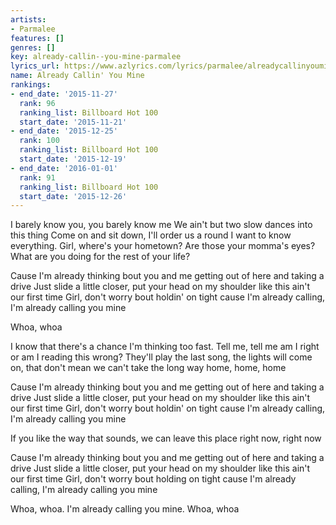 ```yaml
---
artists:
- Parmalee
features: []
genres: []
key: already-callin--you-mine-parmalee
lyrics_url: https://www.azlyrics.com/lyrics/parmalee/alreadycallinyoumine.html
name: Already Callin' You Mine
rankings:
- end_date: '2015-11-27'
  rank: 96
  ranking_list: Billboard Hot 100
  start_date: '2015-11-21'
- end_date: '2015-12-25'
  rank: 100
  ranking_list: Billboard Hot 100
  start_date: '2015-12-19'
- end_date: '2016-01-01'
  rank: 91
  ranking_list: Billboard Hot 100
  start_date: '2015-12-26'
---
```


I barely know you, you barely know me
We ain't but two slow dances into this thing
Come on and sit down, I'll order us a round
I want to know everything. Girl, where's your hometown?
Are those your momma's eyes?
What are you doing for the rest of your life?

Cause I'm already thinking bout you and me getting out of here and taking a drive
Just slide a little closer, put your head on my shoulder like this ain't our first time
Girl, don't worry bout holdin' on tight cause I'm already calling, I'm already calling you mine

Whoa, whoa

I know that there's a chance
I'm thinking too fast. Tell me, tell me am I right or am I reading this wrong?
They'll play the last song, the lights will come on, that don't mean we can't take the long way home, home, home

Cause I'm already thinking bout you and me getting out of here and taking a drive
Just slide a little closer, put your head on my shoulder like this ain't our first time
Girl, don't worry bout holdin' on tight cause I'm already calling, I'm already calling you mine

If you like the way that sounds, we can leave this place right now, right now

Cause I'm already thinking bout you and me getting out of here and taking a drive
Just slide a little closer, put your head on my shoulder like this ain't our first time
Girl, don't worry bout holding on tight cause I'm already calling, I'm already calling you mine

Whoa, whoa. I'm already calling you mine. Whoa, whoa



